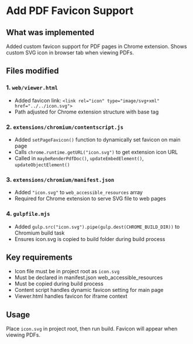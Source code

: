 # Add PDF Favicon Support

## What was implemented
Added custom favicon support for PDF pages in Chrome extension. Shows custom SVG icon in browser tab when viewing PDFs.

## Files modified

### 1. `web/viewer.html`
- Added favicon link: `<link rel="icon" type="image/svg+xml" href="../../icon.svg">`
- Path adjusted for Chrome extension structure with base tag

### 2. `extensions/chromium/contentscript.js`
- Added `setPageFavicon()` function to dynamically set favicon on main page
- Calls `chrome.runtime.getURL("icon.svg")` to get extension icon URL
- Called in `maybeRenderPdfDoc()`, `updateEmbedElement()`, `updateObjectElement()`

### 3. `extensions/chromium/manifest.json`
- Added `"icon.svg"` to `web_accessible_resources` array
- Required for Chrome extension to serve SVG file to web pages

### 4. `gulpfile.mjs`
- Added `gulp.src("icon.svg").pipe(gulp.dest(CHROME_BUILD_DIR))` to Chromium build task
- Ensures icon.svg is copied to build folder during build process

## Key requirements
- Icon file must be in project root as `icon.svg`
- Must be declared in manifest.json web_accessible_resources
- Must be copied during build process
- Content script handles dynamic favicon setting for main page
- Viewer.html handles favicon for iframe context

## Usage
Place `icon.svg` in project root, then run build. Favicon will appear when viewing PDFs.